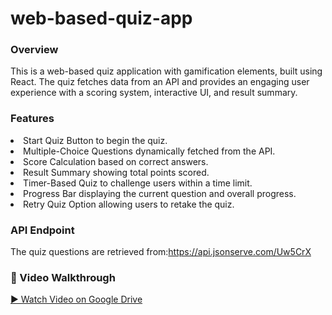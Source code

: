 # web-based-quiz-app
### Overview

This is a web-based quiz application with gamification elements, built using React. The quiz fetches data from an API and provides an engaging user experience with a scoring system, interactive UI, and result summary.

### Features

<li>Start Quiz Button to begin the quiz.
<li>Multiple-Choice Questions dynamically fetched from the API.
<li>Score Calculation based on correct answers.
<li>Result Summary showing total points scored.
<li>Timer-Based Quiz to challenge users within a time limit.
<li>Progress Bar displaying the current question and overall progress.
<li>Retry Quiz Option allowing users to retake the quiz.

### API Endpoint

The quiz questions are retrieved from:https://api.jsonserve.com/Uw5CrX

### 🎥 Video Walkthrough

[▶ Watch Video on Google Drive](https://drive.google.com/file/d/1ZNXca0lxaNCRfQMmcv89Kj2OAJayKYAX/view?usp=drive_link)

